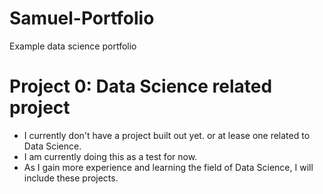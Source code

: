 # Samuel-Portfolio
Example data science portfolio

# Project 0: Data Science related project 
* I currently don't have a project built out yet. or at lease one related to Data Science.
* I am currently doing this as a test for now.
* As I gain more experience and learning the field of Data Science, I will include these projects.

